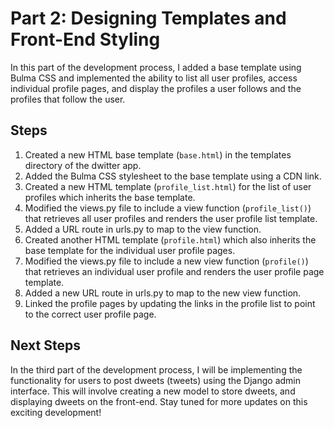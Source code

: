 # Part 2: Designing Templates and Front-End Styling

In this part of the development process, I added a base template using Bulma CSS and implemented the ability to list all user profiles, access individual profile pages, and display the profiles a user follows and the profiles that follow the user.

## Steps

1. Created a new HTML base template (`base.html`) in the templates directory of the dwitter app.
2. Added the Bulma CSS stylesheet to the base template using a CDN link.
3. Created a new HTML template (`profile_list.html`) for the list of user profiles which inherits the base template.
4. Modified the views.py file to include a view function (`profile_list()`) that retrieves all user profiles and renders the user profile list template.
5. Added a URL route in urls.py to map to the view function.
6. Created another HTML template (`profile.html`) which also inherits the base template for the individual user profile pages.
7. Modified the views.py file to include a new view function (`profile()`) that retrieves an individual user profile and renders the user profile page template.
8. Added a new URL route in urls.py to map to the new view function.
9. Linked the profile pages by updating the links in the profile list to point to the correct user profile page.

## Next Steps
In the third part of the development process, I will be implementing the functionality for users to post dweets (tweets) using the Django admin interface. This will involve creating a new model to store dweets, and displaying dweets on the front-end. Stay tuned for more updates on this exciting development!
